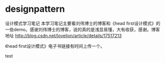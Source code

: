 # designpattern
设计模式学习笔记
本学习笔记主要看刘伟博士的博客和《head first设计模式》的一些demo。感谢刘伟博士的博客，说的真的是浅显易懂，大有收获，感谢。博客地址
http://blog.csdn.net/lovelion/article/details/17517213

《head first设计模式》电子书链接有时间上传一个。

test
